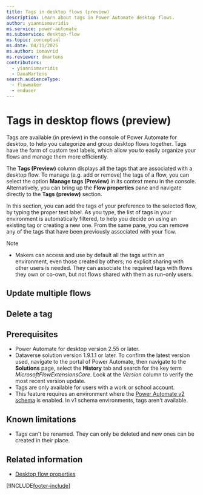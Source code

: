 ```yaml
---
title: Tags in desktop flows (preview)
description: Learn about tags in Power Automate desktop flows.
author: yiannismavridis
ms.service: power-automate
ms.subservice: desktop-flow
ms.topic: conceptual
ms.date: 04/11/2025
ms.author: iomavrid
ms.reviewer: dmartens
contributors:
  - yiannismavridis
  - DanaMartens
search.audienceType: 
  - flowmaker
  - enduser
---
```


# Tags in desktop flows (preview)

Tags are available (in preview) in the console of Power Automate for desktop, to help you categorize and group desktop flows together. Tags have the form of custom text labels, which allow you to easily organize your flows and manage them more efficiently.

The **Tags (Preview)** column displays all the tags that are associated with a desktop flow. To manage (e.g. add or remove) the tags of a flow, you can select the option **Manage tags (Preview)** in its context menu in the console. Alternatively, you can bring up the **Flow properties** pane and navigate directly to the **Tags (preview)** section.

In this section, you can add the tags of your preference to the selected flow, by typing the proper text label. As you type, the list of tags in your environment is automatically filtered, to help you decide on using an existing tag or creating a new one. From the same pane, you can remove any of the tags that have been previously associated with your flow.

> [!NOTE]
> - Makers can access and use by default all the tags within an environment, even those created by others; no explicit sharing with other users is needed. They can associate the required tags with flows they own or co-own, but not flows shared with them as run-only users.

## Update multiple flows

## Delete a tag

## Prerequisites

- Power Automate for desktop version 2.55 or later.
- Dataverse solution version 1.9.1.1 or later. To confirm the latest version used, navigate to the portal of Power Automate, then navigate to the **Solutions** page, select the **History** tab and search for the key term *MicrosoftFlowExtensionsCore*. Look at the *Version* column to verify the most recent version update.
- Tags are only available for users with a work or school account.
- This feature requires an environment where the [Power Automate v2 schema](schema.md) is enabled. In v1 schema environments, tags aren't available.


## Known limitations

- Tags can't be renamed. They can only be deleted and new ones can be created in their place.




## Related information

- [Desktop flow properties](console.md#desktop-flow-properties)

[!INCLUDE[footer-include](../includes/footer-banner.md)]
